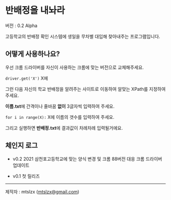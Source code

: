 # 반배정을 내놔라

버전 : 0.2 Alpha

고등학교의 반배정 확인 시스템에 생일을 무차별 대입해 찾아내주는 프로그램입니다.

## 어떻게 사용하나요?
우선 크롬 드라이버를 자신이 사용하는 크롬에 맞는 버전으로 교체해주세요.

`driver.get('X')` X에 

그런 다음 자신의 학교 반배정을 알려주는 사이트로 이동하여 알맞는 XPath를 지정하여 주세요.

**이름.txt**에 간격이나 줄바꿈 **없이** 3글자씩 입력하여 주세요.

`for i in range(X):` X에 이름의 갯수를 입력하여 주세요.

그리고 실행하면 **반배정.txt**에 결과값이 차례차례 입력될거에요.

## 체인지 로그
- v0.2 2021 삼천포고등학교에 맞는 양식 변경 및 크롬 88버전 대응 크롬 드라이버 업데이트

- v0.1 첫 릴리즈

---

제작자 : mtslzx (mtslzx@gmail.com)